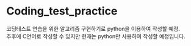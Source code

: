 # Coding_test_practice
코딩테스트 연습을 위한 알고리즘 구현하기로 python을 이용하여 작성할 예정.  
추후에 C언어로 작성할 수 있지만 현재는 python만 사용하여 작성할 예정입니다.
